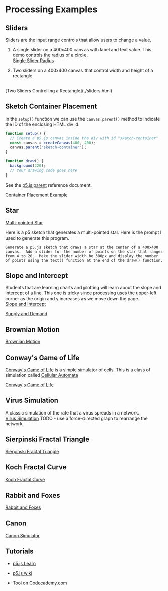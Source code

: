 # Processing Examples

## Sliders

Sliders are the input range controls that allow users to change a value.

1. A single slider on a 400x400 canvas with label and text value. This demo
controls the radius of a circle.<br/>
[Single Slider Radius](./slider.html)

1. Two sliders on a 400x400 canvas that control width and height of a rectangle.
<br/>
[Two Sliders Controlling a Rectangle](./sliders.html)

## Sketch Container Placement

In the ```setup()``` function we can use the ```canvas.parent()``` method to indicate the ID of the enclosing HTML div id.

```js
function setup() {
  // Create a p5.js canvas inside the div with id "sketch-container"
  const canvas = createCanvas(400, 400);
  canvas.parent('sketch-container');
}

function draw() {
  background(220);
  // Your drawing code goes here
}
```

See the [p5.js parent](https://p5js.org/reference/#/p5.Element/parent) reference document.

[Container Placement Example](./container-placement.html)

## Star

[Multi-pointed Star](./star.html)

Here is a p5 sketch that generates a multi-pointed star.  Here is the prompt I used to generate
this program.

```
Generate a p5.js sketch that draws a star at the center of a 400x400 canvas.  Add a slider for the number of points on the star that ranges from 4 to 20.  Make the slider width be 380px and display the number of points using the text() function at the end of the draw() function.
```

## Slope and Intercept

Students that are learning charts and plotting will learn about the slope and intercept of a line.
This one is tricky since processing uses the upper-left corner as the origin and y increases as
we move down the page.</br>
[Slope and Intercept](./slope.html)

[Supply and Demand](./supply-and-demand.html)

## Brownian Motion

[Brownian Motion](./brownian-motion.html)

## Conway's Game of Life

[Conway's Game of Life](https://en.wikipedia.org/wiki/Conway%27s_Game_of_Life) is a simple simulator of cells.  This is a class of simulation called [Cellular Automata](https://en.wikipedia.org/wiki/Cellular_automaton)

[Conway's Game of Life](./conways-life.html)

## Virus Simulation

A classic simulation of the rate that a virus spreads in a network.<br/>
[Virus Simulation](./virus-sim.html)
TODO - use a force-directed graph to rearrange the network.

## Sierpinski Fractal Triangle

[Sierpinski Fractal Triangle](./sierpinski.html)

## Koch Fractal Curve
[Koch Fractal Curve](./koch-fractal-curve.html)

## Rabbit and Foxes

[Rabbit and Foxes](./rabbit-and-foxes.html)

## Canon

[Canon Simulator](./canon.html)

## Tutorials

* [p5.js Learn](https://p5js.org/learn/)

* [p5.js wiki](https://github.com/processing/p5.js/wiki)

* [Tool on Codecademy.com](https://www.codecademy.com/learn/learn-p5js/modules/p5js-introduction-to-creative-coding/cheatsheet)